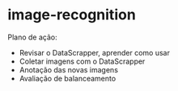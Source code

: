 # image-recognition
Plano de ação:
- Revisar o DataScrapper, aprender como usar
- Coletar imagens com o DataScrapper
- Anotação das novas imagens
- Avaliação de balanceamento
